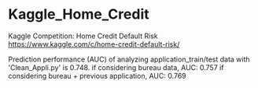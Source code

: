 # Kaggle_Home_Credit
Kaggle Competition: Home Credit Default Risk
https://www.kaggle.com/c/home-credit-default-risk/

Prediction performance (AUC) of analyzing application_train/test data with 'Clean_Appli.py' is 0.748. 
if considering bureau data, AUC: 0.757
if considering bureau + previous application, AUC: 0.769
